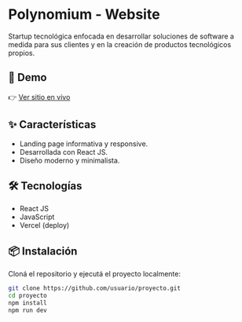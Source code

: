# Polynomium - Website

Startup tecnológica enfocada en desarrollar soluciones de software a medida para sus clientes y en la creación de productos tecnológicos propios.

## 🚀 Demo
👉 [Ver sitio en vivo](https://polynomium.vercel.app/)

## ✨ Características
- Landing page informativa y responsive.
- Desarrollada con React JS.
- Diseño moderno y minimalista.

## 🛠️ Tecnologías
- React JS
- JavaScript
- Vercel (deploy)

## 📦 Instalación
Cloná el repositorio y ejecutá el proyecto localmente:

```bash
git clone https://github.com/usuario/proyecto.git
cd proyecto
npm install
npm run dev
